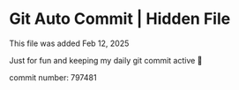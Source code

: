 # Git Auto Commit | Hidden File

This file was added Feb 12, 2025

Just for fun and keeping my daily git commit active 🤪

commit number: 797481
